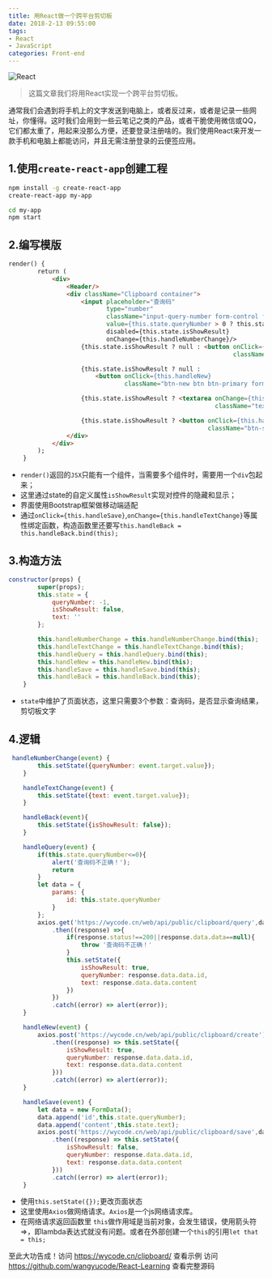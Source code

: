 ```yaml
---
title: 用React做一个跨平台剪切板
date: 2018-2-13 09:55:00
tags:
- React
- JavaScript
categories: Front-end
---
```


![React](/images/20180213_react.png)

> 这篇文章我们将用React实现一个跨平台剪切板。


通常我们会遇到将手机上的文字发送到电脑上，或者反过来，或者是记录一些网址，你懂得。这时我们会用到一些云笔记之类的产品，或者干脆使用微信或QQ，它们都太重了，用起来没那么方便，还要登录注册啥的。我们使用React来开发一款手机和电脑上都能访问，并且无需注册登录的云便签应用。

<!--more-->

## 1.使用`create-react-app`创建工程

```bash
npm install -g create-react-app
create-react-app my-app

cd my-app
npm start
```

## 2.编写模版

```html
render() {
        return (
            <div>
                <Header/>
                <div className="Clipboard container">
                    <input placeholder="查询码"
                           type="number"
                           className="input-query-number form-control form-group"
                           value={this.state.queryNumber > 0 ? this.state.queryNumber : ''}
                           disabled={this.state.isShowResult}
                           onChange={this.handleNumberChange}/>
                    {this.state.isShowResult ? null : <button onClick={this.handleQuery}
                                                              className="btn-query btn btn-primary form-control form-group">查询</button>}

                    {this.state.isShowResult ? null :
                        <button onClick={this.handleNew}
                                className="btn-new btn btn-primary form-control form-group">新建</button>}

                    {this.state.isShowResult ? <textarea onChange={this.handleTextChange} value={this.state.text}
                                                         className="textarea-text form-control form-group"/> : null}

                    {this.state.isShowResult ? <button onClick={this.handleSave}
                                                       className="btn-save btn btn-success form-control  form-group">保存</button> : null}
                </div>
            </div>
        );
    }

```

- `render()`返回的`JSX`只能有一个组件，当需要多个组件时，需要用一个`div`包起来；
- 这里通过state的自定义属性`isShowResult`实现对控件的隐藏和显示；
- 界面使用Bootstrap框架做移动端适配
- 通过`onClick={this.handleSave}`,`onChange={this.handleTextChange}`等属性绑定函数，构造函数里还要写`this.handleBack = this.handleBack.bind(this);`

## 3.构造方法

```JavaScript
constructor(props) {
        super(props);
        this.state = {
            queryNumber: -1,
            isShowResult: false,
            text: ''
        };

        this.handleNumberChange = this.handleNumberChange.bind(this);
        this.handleTextChange = this.handleTextChange.bind(this);
        this.handleQuery = this.handleQuery.bind(this);
        this.handleNew = this.handleNew.bind(this);
        this.handleSave = this.handleSave.bind(this);
        this.handleBack = this.handleBack.bind(this);
    }
```

- `state`中维护了页面状态，这里只需要3个参数：查询码，是否显示查询结果，剪切板文字

## 4.逻辑

```JavaScript
 handleNumberChange(event) {
        this.setState({queryNumber: event.target.value});
    }

    handleTextChange(event) {
        this.setState({text: event.target.value});
    }

    handleBack(event){
        this.setState({isShowResult: false});
    }

    handleQuery(event) {
        if(this.state.queryNumber<=0){
            alert('查询码不正确！');
            return
        }
        let data = {
            params: {
                id: this.state.queryNumber
            }
        };
        axios.get('https://wycode.cn/web/api/public/clipboard/query',data)
            .then((response) =>{
                if(response.status!==200||response.data.data==null){
                    throw '查询码不正确！'
                }
                this.setState({
                    isShowResult: true,
                    queryNumber: response.data.data.id,
                    text: response.data.data.content
                })
            })
            .catch((error) => alert(error));
    }

    handleNew(event) {
        axios.post('https://wycode.cn/web/api/public/clipboard/create')
            .then((response) => this.setState({
                isShowResult: true,
                queryNumber: response.data.data.id,
                text: response.data.data.content
            }))
            .catch((error) => alert(error));
    }

    handleSave(event) {
        let data = new FormData();
        data.append('id',this.state.queryNumber);
        data.append('content',this.state.text);
        axios.post('https://wycode.cn/web/api/public/clipboard/save',data)
            .then((response) => this.setState({
                isShowResult: false,
                queryNumber: response.data.data.id,
                text: response.data.data.content
            }))
            .catch((error) => alert(error));
    }

```

- 使用`this.setState({});`更改页面状态
- 这里使用`Axios`做网络请求。`Axios`是一个js网络请求库。
- 在网络请求返回函数里 `this`做作用域是当前对象，会发生错误，使用箭头符=>，即lambda表达式就没有问题。或者在外部创建一个`this`的引用`let that = this;`


至此大功告成！访问 https://wycode.cn/clipboard/ 查看示例
访问 https://github.com/wangyucode/React-Learning 查看完整源码